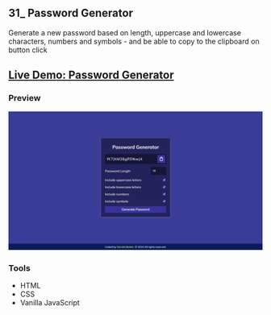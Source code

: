 ## 31_ Password Generator

Generate a new password based on length, uppercase and lowercase characters, numbers and symbols - and be able to copy to the clipboard on button click

## [Live Demo: Password Generator](https://31-password-generator-gdbecker.replit.app/)

### Preview

!["HomePage"](./HomePage.png)

### Tools
- HTML
- CSS
- Vanilla JavaScript